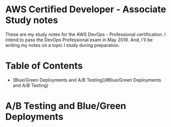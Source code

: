 # AWS Certified Developer - Associate Study notes

These are my study notes for the AWS DevOps - Professional certification. I intend to pass the DevOps Professional exam in May 2019. And, I'll be writing my notes on a topic I study during preparation.

Table of Contents
=================

* [Blue/Green Deployments and A/B Testing](#Blue/Green Deployments and A/B Testing)

# A/B Testing and Blue/Green Deployments


